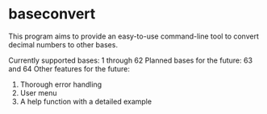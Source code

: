 # baseconvert
This program aims to provide an easy-to-use command-line tool to convert decimal numbers to other bases.

Currently supported bases:
1 through 62
Planned bases for the future:
63 and 64
Other features for the future:
1) Thorough error handling
2) User menu
3) A help function with a detailed example
